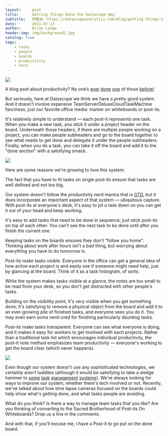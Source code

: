 ```yaml
---
layout:     post
title:      Getting Things Done the Datascope Way
subtitle:   转载自：https://datascopeanalytics.com/blog/getting-things-done-the-datascope-way/
date:       2011-07-13
author:     Brian Lange
header-img: img/background2.jpg
catalog: true
tags:
    - tasks
    - people
    - boards
    - productivity
    - nerd
---
```

![](https://datascopeanalytics.com/blog/getting-things-done-the-datascope-way/people.jpg)



A blog post about
productivity? No
one’s [ever](http://www.43folders.com/) [done](http://zenhabits.net/) [one](http://www.lifehack.org/topics/productivity) of
those [before!](http://gigaom.com/collaboration)



But seriously, here at Datascope we think we have a pretty good system.
And it doesn't involve expensive TeamServerDeluxeCloudTaskMachine
fanciness, just our favorite office media: marker on whiteboards or
post-its.



It's relatively simple to understand — each post-it represents
one task. When you make a new task, you stick it under a project
header on the board. Underneath those headers, if there are
multiple people working on a project, you can make people subheaders
and go to the board together to see what needs to get done and
delegate it under the people subheaders. Finally, when you do a
task, you can take it off the board and add it to the "done
section" with a satisfying smack.

![](https://datascopeanalytics.com/blog/getting-things-done-the-datascope-way/postits.jpg)



Here are some reasons we're growing to love this system:



The fact that you have to fit tasks on single post-its ensure that
tasks are well defined and not too big.


Our system doesn't follow the productivity nerd mantra that
is [GTD](http://en.wikipedia.org/wiki/Getting_Things_Done),
but it does incorporate an important aspect of that system —
ubiquitous capture. With post-its at everyone's desk,
it's easy to jot a task down so you can get it out of your
head and keep working.


It's easy to add tasks that need to be done in sequence; just
stick post-its on top of each other. You can't see the next
task to be done until after you finish the current one.


Keeping tasks on the boards ensures they don't "follow you
home". Thinking about work after hours isn't a bad
thing, but worrying about everything you have to do tomorrow is.


Post-its make tasks visible. Everyone in the office can get a
general idea of how active each project is and easily see if
someone might need help, just by glancing at the board. Think of
it as a task histogram, of sorts.


While the system makes tasks visible at a glance, the notes are
too small to be read from your desk, so you don't get
distracted with other people's tasks.


Building on the visibility point, it's very visible when you
get something done; it's satisfying to remove a physical
object from the board and add it to an ever-growing pile of
finished tasks, and everyone sees you do it. You may even earn
some nerd-cred for finishing particularly daunting tasks.


Post-its make tasks transparent. Everyone can see what everyone
is doing, and it makes it easy for workers to get involved with
each projects. Rather than a traditional task list which
encourages individual productivity, the post-it note method
emphasizes team productivity — everyone's working to get the
board clear (which never happens).

![](https://datascopeanalytics.com/blog/getting-things-done-the-datascope-way/doneclose.jpg)



Even though our system doesn't use any sophisticated technologies,
we certainly aren't luddites (although it would be satisfying to
take a sledge hammer
to [some](http://www.atlassian.com/) [task](http://trac.edgewall.org/) [management](http://www.zoho.com/projects) [systems](http://www.mylifeorganized.net/)).
We're always looking for ways to improve our system, whether there's
tech involved or not. Recently, we've talked about how time lapse
cameras focused on the boards could help show what's getting done,
and what tasks people are avoiding.



What do you think? Is there a way to manage team tasks that you
like? Are you thinking of converting to the Sacred Brotherhood of
Post-its On Whiteboards? Drop us a line in the comments.



And with that, if you'll excuse me, I have a Post-it to go put on
the done board.


